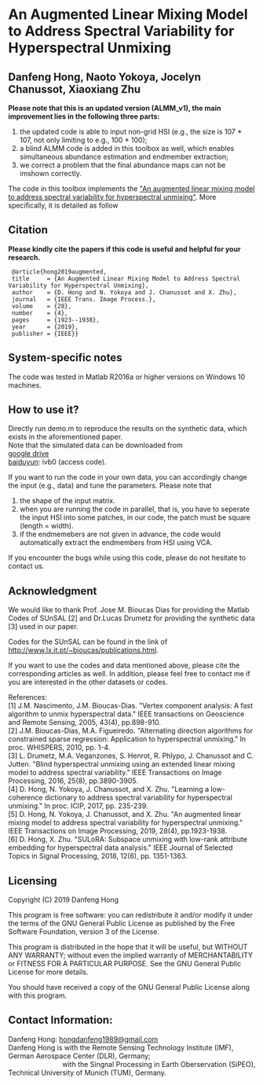 # An Augmented Linear Mixing Model to Address Spectral Variability for Hyperspectral Unmixing

Danfeng Hong, Naoto Yokoya, Jocelyn Chanussot, Xiaoxiang Zhu
---------------------

**Please note that this is an updated version (ALMM_v1), the main improvement lies in the following three parts:**

1) the updated code is able to input non-grid HSI (e.g., the size is 107 * 107, not only limiting to e.g., 100 * 100);
2) a blind ALMM code is added in this toolbox as well, which enables simultaneous abundance estimation and endmember extraction;
3) we correct a problem that the final abundance maps can not be imshown correctly.


The code in this toolbox implements the ["An augmented linear mixing model to address spectral variability for hyperspectral unmixing"](https://ieeexplore.ieee.org/document/8528557).
More specifically, it is detailed as follow

Citation
---------------------

**Please kindly cite the papers if this code is useful and helpful for your research.**

     @article{hong2019augmented,
     title     = {An Augmented Linear Mixing Model to Address Spectral Variability for Hyperspectral Unmixing},
     author    = {D. Hong and N. Yokoya and J. Chanussot and X. Zhu},
     journal   = {IEEE Trans. Image Process.},
     volume    = {28},
     number    = {4},
     pages     = {1923--1938},
     year      = {2019},
     publisher = {IEEE}}


System-specific notes
---------------------
The code was tested in Matlab R2016a or higher versions on Windows 10 machines.

How to use it?
---------------------

Directly run demo.m to reproduce the results on the synthetic data, which exists in the aforementioned paper.  
Note that the simulated data can be downloaded from  
[google drive](https://drive.google.com/open?id=1r1a6hP8fkwnMFGG2ATG5PM_I3gHVG-3U)  
[baiduyun](https://pan.baidu.com/s/1ABbWgkEkzp2Q02yjeYjxvw): ivb0 (access code).

If you want to run the code in your own data, you can accordingly change the input (e.g., data) and tune the parameters.
Please note that 
1) the shape of the input matrix.
2) when you are running the code in parallel, that is, you have to seperate the input HSI into some patches,
in our code, the patch must be square (length = width).
3) if the endmemebers are not given in advance, the code would automatically extract the endmembers from HSI using VCA.

If you encounter the bugs while using this code, please do not hesitate to contact us.

Acknowledgment
---------------------

We would like to thank Prof. Jose M. Bioucas Dias for providing the Matlab Codes of SUnSAL [2] and Dr.Lucas Drumetz for providing
the synthetic data [3] used in our paper.

Codes for the SUnSAL can be found in the link of http://www.lx.it.pt/~bioucas/publications.html.

If you want to use the codes and data mentioned above, please cite the corresponding articles as well.
In addition, please feel free to contact me if you are interested in the other datasets or codes.

References:  
[1] J.M. Nascimento, J.M. Bioucas-Dias. "Vertex component analysis: A fast algorithm to unmix hyperspectral data." IEEE transactions on Geoscience and Remote Sensing, 2005, 43(4), pp.898-910.  
[2] J.M. Bioucas-Dias, M.A. Figueiredo. "Alternating direction algorithms for constrained sparse regression: Application to hyperspectral unmixing." In proc. WHISPERS, 2010, pp. 1-4.  
[3] L. Drumetz, M.A. Veganzones, S. Henrot, R. Phlypo, J. Chanussot and C. Jutten. "Blind hyperspectral unmixing using an extended linear mixing model to address spectral variability." IEEE Transactions on Image Processing, 2016, 25(8), pp.3890-3905.  
[4] D. Hong, N. Yokoya, J. Chanussot, and X. Zhu. "Learning a low-coherence dictionary to address spectral variability for hyperspectral unmixing." In proc. ICIP, 2017, pp. 235-239.  
[5] D. Hong, N. Yokoya, J. Chanussot, and X. Zhu. "An augmented linear mixing model to address spectral variability for hyperspectral unmixing." IEEE Transactions on Image Processing, 2019, 28(4), pp.1923-1938.  
[6] D. Hong, X. Zhu. "SULoRA: Subspace unmixing with low-rank attribute embedding for hyperspectral data analysis." IEEE Journal of Selected Topics in Signal Processing, 2018, 12(6), pp. 1351-1363.  


Licensing
---------

Copyright (C) 2019 Danfeng Hong

This program is free software: you can redistribute it and/or modify it under the terms of the GNU General Public License as published by the Free Software Foundation, version 3 of the License.

This program is distributed in the hope that it will be useful, but WITHOUT ANY WARRANTY; without even the implied warranty of MERCHANTABILITY or FITNESS FOR A PARTICULAR PURPOSE. See the GNU General Public License for more details.

You should have received a copy of the GNU General Public License along with this program.

Contact Information:
--------------------

Danfeng Hong: hongdanfeng1989@gmail.com<br>
Danfeng Hong is with the Remote Sensing Technology Institute (IMF), German Aerospace Center (DLR), Germany; <br>
&nbsp; &nbsp; &nbsp; &nbsp; &nbsp; &nbsp; &nbsp; &nbsp; &nbsp; &nbsp; &nbsp; &nbsp; &nbsp; &nbsp; with the Singnal Processing in Earth Oberservation (SiPEO), Technical University of Munich (TUM), Germany. 

